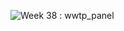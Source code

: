 ![Week 38 : wwtp_panel](https://user-images.githubusercontent.com/79040885/192096560-8e11cace-c585-4439-b34f-34a122ba5c88.png)
